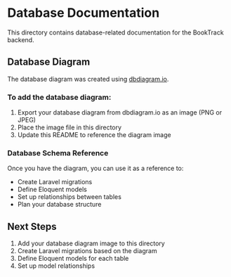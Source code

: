# Database Documentation

This directory contains database-related documentation for the BookTrack backend.

## Database Diagram

The database diagram was created using [dbdiagram.io](https://dbdiagram.io).

### To add the database diagram:

1. Export your database diagram from dbdiagram.io as an image (PNG or JPEG)
2. Place the image file in this directory
3. Update this README to reference the diagram image

### Database Schema Reference

Once you have the diagram, you can use it as a reference to:
- Create Laravel migrations
- Define Eloquent models
- Set up relationships between tables
- Plan your database structure

## Next Steps

1. Add your database diagram image to this directory
2. Create Laravel migrations based on the diagram
3. Define Eloquent models for each table
4. Set up model relationships
